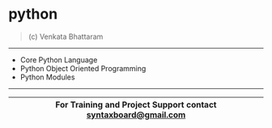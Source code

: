 # python
> (c) Venkata Bhattaram

---
* Core Python Language
* Python Object Oriented Programming
* Python Modules
---

For Training and Project Support contact **syntaxboard@gmail.com**  | 
------------------------------------------------------------------- | 
